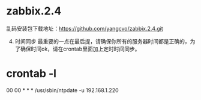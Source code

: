 # zabbix.2.4

乱码安装包下载地址：https://github.com/yangcvo/zabbix.2.4.git






4. 时间同步
最重要的一点在最后提，请确保你所有的服务器时间都是正确的，为了确保时间ok，请在crontab里面加上定时时间同步。

# crontab -l
00 00  * * *    /usr/sbin/ntpdate -u 192.168.1.220


